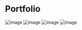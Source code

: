 # Portfolio
![image](https://github.com/SoundaryaLahari-K/Portfolio/assets/89791461/116bba95-c1e7-43d9-aaec-74ebb754d3a5)
![image](https://github.com/SoundaryaLahari-K/Portfolio/assets/89791461/64cd63b2-9294-493b-9ba9-c8f2f0f8f122)
![image](https://github.com/SoundaryaLahari-K/Portfolio/assets/89791461/60a64a2d-a2be-4308-a7eb-ecd1a30932b0)
![image](https://github.com/SoundaryaLahari-K/Portfolio/assets/89791461/26fec34b-d791-46c0-a81a-8ad7f3219c90)
